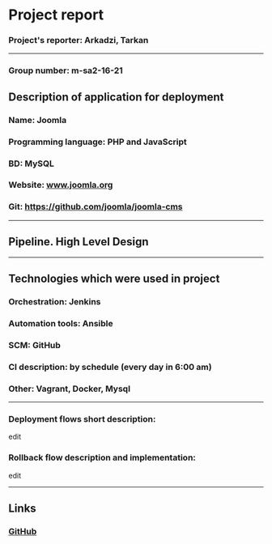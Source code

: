 # Project report

### Project's reporter: Arkadzi, Tarkan

---

### Group number: m-sa2-16-21

## Description of application for deployment

### Name: Joomla

### Programming language: PHP and JavaScript

### BD: MySQL

### Website: www.joomla.org

### Git: https://github.com/joomla/joomla-cms

---

## Pipeline. High Level Design



---

## Technologies which were used in project

### Orchestration: Jenkins

### Automation tools: Ansible

### SCM: GitHub

### CI description: by schedule (every day in 6:00 am)

### Other: Vagrant, Docker, Mysql

---

### Deployment flows short description:

edit

### Rollback flow description and implementation:

edit

---

## Links

 ### [GitHub](https://github.com/arkadzit/project.git)